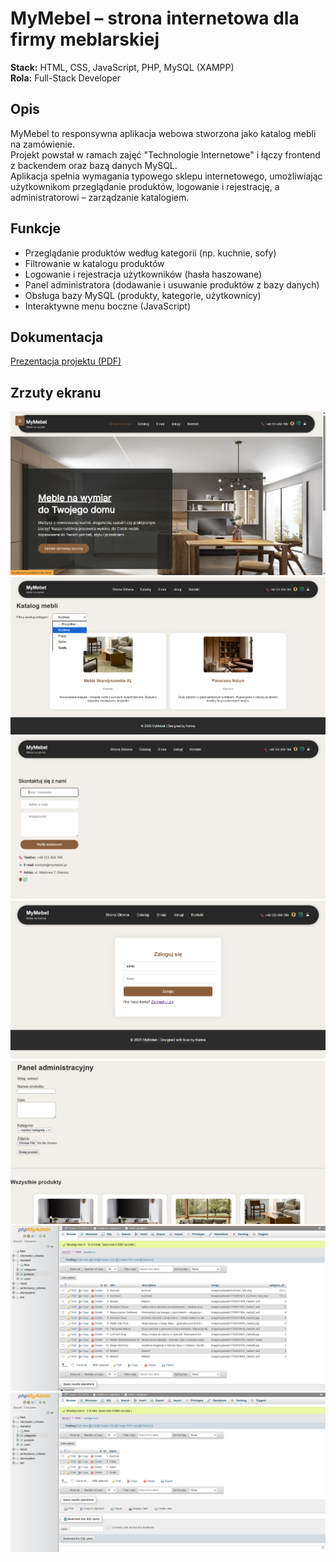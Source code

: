# MyMebel – strona internetowa dla firmy meblarskiej  

**Stack:** HTML, CSS, JavaScript, PHP, MySQL (XAMPP)  
**Rola:** Full-Stack Developer  

## Opis
MyMebel to responsywna aplikacja webowa stworzona jako katalog mebli na zamówienie.  
Projekt powstał w ramach zajęć "Technologie Internetowe" i łączy frontend z backendem oraz bazą danych MySQL.  
Aplikacja spełnia wymagania typowego sklepu internetowego, umożliwiając użytkownikom przeglądanie produktów, logowanie i rejestrację, a administratorowi – zarządzanie katalogiem.  

## Funkcje
- Przeglądanie produktów według kategorii (np. kuchnie, sofy)  
- Filtrowanie w katalogu produktów  
- Logowanie i rejestracja użytkowników (hasła haszowane)  
- Panel administratora (dodawanie i usuwanie produktów z bazy danych)  
- Obsługa bazy MySQL (produkty, kategorie, użytkownicy)  
- Interaktywne menu boczne (JavaScript)  

## Dokumentacja
 [Prezentacja projektu (PDF)](../../docs/mymebel-prezentacja.pdf)

## Zrzuty ekranu
![Home](../../assets/screenshots/strona-glowna.png)
![Katalog](../../assets/screenshots/katalog.png)
![Kontakt](../../assets/screenshots/kontakt.png)
![Logowanie/Rejestracja](../../assets/screenshots/logowanie.png)
![Panel administracyjny](../../assets/screenshots/admin-panel.png)
![Baza Danych - tabela products](../../assets/screenshots/db-products.png)
![Baza danych - tabela categories](../../assets/screenshots/db-categories.png)



[def]: ../../assets/screenshots/strona-glowna.png